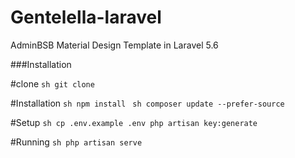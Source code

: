 # Gentelella-laravel
AdminBSB Material Design Template in Laravel 5.6


###Installation

#clone 
     ```sh
     git clone
     ```
    
#Installation
    ```sh
    npm install
    ```
     ```sh
    composer update --prefer-source
     ```
     
#Setup
    ```sh
    cp .env.example .env
    php artisan key:generate
     ```
     
#Running
    ```sh
    php artisan serve
    ```
